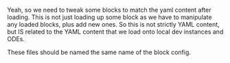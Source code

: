 Yeah, so we need to tweak some blocks to match the yaml content after loading. This is not just loading up some block as we have to manipulate any loaded blocks, plus add new ones. So this is not strictly YAML content, but IS related to the YAML content that we load onto local dev instances and ODEs.

These files should be named the same name of the block config.
